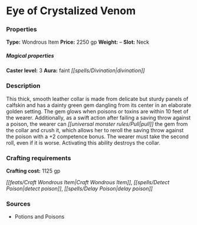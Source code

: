 ﻿---
Title: "Eye of Crystalized Venom"
Type: "Wondrous Item"
Price: "2250 gp"
Weight: "–"
Slot: "Neck"
Caster level: "3"
Aura: "faint divination"
Description: |
  "This thick, smooth leather collar is made from delicate but sturdy panels of calfskin and has a dainty green gem dangling from its center in an elaborate golden setting. The gem glows when poisons or toxins are within 10 feet of the wearer. Additionally, as a swift action after failing a saving throw against a poison, the wearer can pull the gem from the collar and crush it, which allows her to reroll the saving throw against the poison with a +2 competence bonus. The wearer must take the second roll, even if it is worse. Activating this ability destroys the collar."
Crafting cost: "1125 gp"
Sources: "['Potions and Poisons']"
---

# Eye of Crystalized Venom

### Properties

**Type:** Wondrous Item **Price:** 2250 gp **Weight:** – **Slot:** Neck

##### Magical properties

**Caster level:** 3 **Aura:** faint _[[spells/Divination|divination]]_

### Description

This thick, smooth leather collar is made from delicate but sturdy panels of calfskin and has a dainty green gem dangling from its center in an elaborate golden setting. The gem glows when poisons or toxins are within 10 feet of the wearer. Additionally, as a swift action after failing a saving throw against a poison, the wearer can _[[universal monster rules/Pull|pull]]_ the gem from the collar and crush it, which allows her to reroll the saving throw against the poison with a +2 competence bonus. The wearer must take the second roll, even if it is worse. Activating this ability destroys the collar.

### Crafting requirements

**Crafting cost:** 1125 gp

_[[feats/Craft Wondrous Item|Craft Wondrous Item]]_, _[[spells/Detect Poison|detect poison]]_, _[[spells/Delay Poison|delay poison]]_

### Sources

* Potions and Poisons